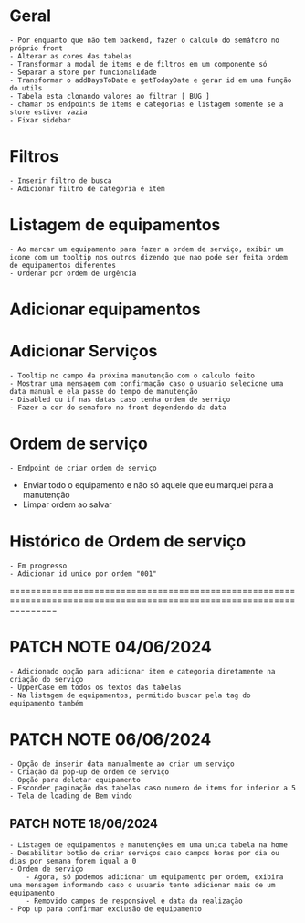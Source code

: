 # Geral
    - Por enquanto que não tem backend, fazer o calculo do semáforo no próprio front
    - Alterar as cores das tabelas
    - Transformar a modal de items e de filtros em um componente só
    - Separar a store por funcionalidade
    - Transformar o addDaysToDate e getTodayDate e gerar id em uma função do utils
    - Tabela esta clonando valores ao filtrar [ BUG ]
    - chamar os endpoints de items e categorias e listagem somente se a store estiver vazia
    - Fixar sidebar

# Filtros
    - Inserir filtro de busca
    - Adicionar filtro de categoria e item
    
# Listagem de equipamentos
    - Ao marcar um equipamento para fazer a ordem de serviço, exibir um icone com um tooltip nos outros dizendo que nao pode ser feita ordem de equipamentos diferentes
    - Ordenar por ordem de urgência

# Adicionar equipamentos


# Adicionar Serviços
    - Tooltip no campo da próxima manutenção com o calculo feito
    - Mostrar uma mensagem com confirmação caso o usuario selecione uma data manual e ela passe do tempo de manutenção
    - Disabled ou if nas datas caso tenha ordem de serviço
    - Fazer a cor do semaforo no front dependendo da data

# Ordem de serviço
    - Endpoint de criar ordem de serviço
   - Enviar todo o equipamento e não só aquele que eu marquei para a manutenção
   - Limpar ordem ao salvar

# Histórico de Ordem de serviço
    - Em progresso
    - Adicionar id unico por ordem "001"

 =====================================================================================================================

# PATCH NOTE 04/06/2024
    - Adicionado opção para adicionar item e categoria diretamente na criação do serviço
    - UpperCase em todos os textos das tabelas
    - Na listagem de equipamentos, permitido buscar pela tag do equipamento também

# PATCH NOTE 06/06/2024
    - Opção de inserir data manualmente ao criar um serviço
    - Criação da pop-up de ordem de serviço
    - Opção para deletar equipamento
    - Esconder paginação das tabelas caso numero de items for inferior a 5
    - Tela de loading de Bem vindo

## PATCH NOTE 18/06/2024
    - Listagem de equipamentos e manutenções em uma unica tabela na home
    - Desabilitar botão de criar serviços caso campos horas por dia ou dias por semana forem igual a 0
    - Ordem de serviço
        - Agora, só podemos adicionar um equipamento por ordem, exibira uma mensagem informando caso o usuario tente adicionar mais de um equipamento
        - Removido campos de responsável e data da realização
    - Pop up para confirmar exclusão de equipamento